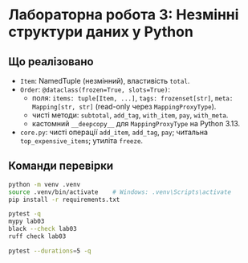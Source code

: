 # Лабораторна робота 3: Незмінні структури даних у Python

## Що реалізовано
- `Item`: NamedTuple (незмінний), властивість `total`.
- `Order`: `@dataclass(frozen=True, slots=True)`:
  - поля: `items: tuple[Item, ...]`, `tags: frozenset[str]`, `meta: Mapping[str, str]` (read-only через `MappingProxyType`).
  - чисті методи: `subtotal`, `add_tag`, `with_item`, `pay`, `with_meta`.
  - кастомний `__deepcopy__` для `MappingProxyType` на Python 3.13.
- `core.py`: чисті операції `add_item`, `add_tag`, `pay`; читальна `top_expensive_items`; утиліта `freeze`.

## Команди перевірки
```bash
python -m venv .venv
source .venv/bin/activate    # Windows: .venv\Scripts\activate
pip install -r requirements.txt

pytest -q
mypy lab03
black --check lab03
ruff check lab03

pytest --durations=5 -q
```